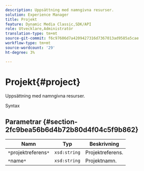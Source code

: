 ```yaml
---
description: Uppsättning med namngivna resurser.
solution: Experience Manager
title: Projekt
feature: Dynamic Media Classic,SDK/API
role: Utvecklare,Administratör
translation-type: tm+mt
source-git-commit: f6c97606d7a4209427316d7367013ad9585a5cae
workflow-type: tm+mt
source-wordcount: '29'
ht-degree: 3%

---
```



# Projekt{#project}

Uppsättning med namngivna resurser.

Syntax

## Parametrar {#section-2fc9bea56b6d4b72b80d4f04c5f9b862}

| Namn | Typ | Beskrivning |
|---|---|---|
| `*`projektreferens`*` | `xsd:string` | Projektreferens. |
| `*`name`*` | `xsd:string` | Projektnamn. |

